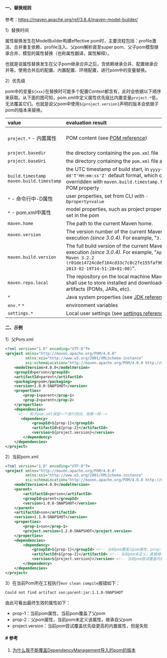 #### 一、替换规则

参考：https://maven.apache.org/ref/3.8.4/maven-model-builder/

1）替换时间

属性替换发生在ModelBuilder构建effective pom时，主要流程包括：profile激活、合并重复依赖、profile注入、父pom解析直至super pom、父子pom模型继承合并、模型的属性替换（也称属性翻译，属性解释）。

也就是说属性替换发生在父子pom继承合并之后，含依赖继承合并、配置继承合并等。使用合并后的配置、内置配置、环境配置，进行pom中的变量替换。

2）优先级

pom中的变量`${xxx}`在替换时可能多个配置Context都含有，此时会依据以下顺序来获取。从下面的图可知，pom.xml中定义属性优先级比内置变量`project.*`低，无法覆盖它们。也就是说父pom中使用`${project.version}`声明的版本会依据子pom的版本来替换。

| value                                      | evaluation result                                                                                                                                                                  | common examples                                                                                           |
|:------------------------------------------ |:---------------------------------------------------------------------------------------------------------------------------------------------------------------------------------- |:--------------------------------------------------------------------------------------------------------- |
| `project.*` - 内置属性                         | POM content (see [POM reference](https://maven.apache.org/ref/3.8.4/maven-model/maven.html))                                                                                       | `${project.version}`  `${project.build.finalName}`  `${project.artifactId}`  `${project.build.directory}` |
| `project.basedir`                          | the directory containing the `pom.xml` file                                                                                                                                        | `${project.basedir}`                                                                                      |
| `project.baseUri`                          | the directory containing the `pom.xml` file as URI                                                                                                                                 | `${project.baseUri}`                                                                                      |
| `build.timestamp`  `maven.build.timestamp` | the UTC timestamp of build start, in `yyyy-MM-dd'T'HH:mm:ss'Z'` default format, which can be overridden with `maven.build.timestamp.format` POM property                           | `${maven.build.timestamp}`                                                                                |
| `*` - 命令行中-D属性                             | user properties, set from CLI with `-Dproperty=value`                                                                                                                              | `${skipTests}`                                                                                            |
| `*` - pom.xml中属性                           | model properties, such as project properties set in the pom                                                                                                                        | `${any.key}`                                                                                              |
| `maven.home`                               | The path to the current Maven home.                                                                                                                                                | `${maven.home}`                                                                                           |
| `maven.version`                            | The version number of the current Maven execution *(since 3.0.4)*. For example, "`3.0.5`".                                                                                         | `${maven.version}`                                                                                        |
| `maven.build.version`                      | The full build version of the current Maven execution *(since 3.0.4)*. For example, "`Apache Maven 3.2.2 (r01de14724cdef164cd33c7c8c2fe155faf9602da; 2013-02-19T14:51:28+01:00)`". | `${maven.build.version}`                                                                                  |
| `maven.repo.local`                         | The repository on the local machine Maven shall use to store installed and downloaded artifacts (POMs, JARs, etc).                                                                 | `${user.home}/.m2/repository`                                                                             |
| `*`                                        | Java system properties (see [JDK reference](http://download.oracle.com/javase/6/docs/api/java/lang/System.html#getProperties()))                                                   | `${user.home}`  `${java.home}`                                                                            |
| `env.*`  `*`                               | environment variables                                                                                                                                                              | `${env.PATH}`                                                                                             |
| `settings.*`                               | Local user settings (see [settings reference](https://maven.apache.org/ref/3.8.4/maven-settings/settings.html))                                                                    | `${settings.localRepository}`                                                                             |

#### 二、示例

1）父Pom.xml

```xml
<?xml version="1.0" encoding="UTF-8"?>
<project xmlns="http://maven.apache.org/POM/4.0.0"
         xmlns:xsi="http://www.w3.org/2001/XMLSchema-instance"
         xsi:schemaLocation="http://maven.apache.org/POM/4.0.0 http://maven.apache.org/xsd/maven-4.0.0.xsd">
    <modelVersion>4.0.0</modelVersion>
    <groupId>person</groupId>
    <artifactId>parent</artifactId>
    <packaging>pom</packaging>
    <version>1.0.0-SNAPSHOT</version>
    <properties>
        <prop-1>parent</prop-1>
        <prop-2>parent</prop-2>
    </properties>
    <dependencies>
      <!-- 和子pom.xml保留一个进行测试，效果一样-->
       <dependency>
            <groupId>${prop-1}</groupId>
            <artifactId>${prop-2}</artifactId>
            <version>${project.version}</version>
        </dependency>
    </dependencies>
</project>
```

2）当前pom.xml

```xml
<?xml version="1.0" encoding="UTF-8"?>
<project xmlns="http://maven.apache.org/POM/4.0.0"
         xmlns:xsi="http://www.w3.org/2001/XMLSchema-instance"
         xsi:schemaLocation="http://maven.apache.org/POM/4.0.0 http://maven.apache.org/xsd/maven-4.0.0.xsd">
    <modelVersion>4.0.0</modelVersion>
    <parent>
        <artifactId>person</artifactId>
        <groupId>parent</groupId>
        <version>1.0.0-SNAPSHOT</version>
    </parent>
    <artifactId>son</artifactId>
    <version>1.1.0-SNAPSHOT</version>
    <properties>
        <prop-1>son</prop-1>
        <project.version>1.2.0-SNAPSHOT</project.version>
    </properties>
    <dependencies>
        <dependency>
            <groupId>${prop-1}</groupId> <!-- 当前pom覆盖父pom属性，prop-1 -->
            <artifactId>${prop-2}</artifactId> <!-- 当前pom未定义，直接继承父pom属性，prop-2 -->
            <version>${project.version}</version> <!-- 当前pom尝试覆盖内置属性，但是失败 -->
        </dependency>
    </dependencies>
</project>
```

3）在当前Pom所在工程执行`mvn clean compile`报错如下：

```tex
Could not find artifact son:parent:jar:1.1.0-SNAPSHOT
```

由此可看出最终生效的属性如下：

* prop-1：当前pom属性，当前pom覆盖了父pom
* prop-2：父pom属性，当前pom未定义该属性，继承自父pom
* project.version：当前pom尝试覆盖优先级更高的内置属性，但是失败

#### # 参考

1. [为什么我不能覆盖DependencyManagement导入的pom的版本](https://www.coder.work/article/873355)